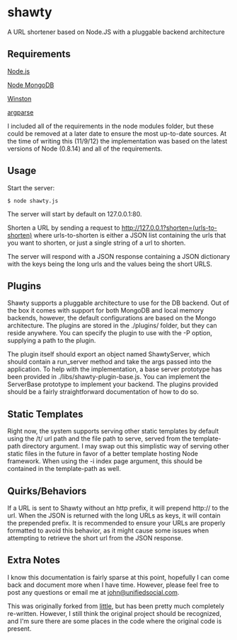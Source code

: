 # shawty

A URL shortener based on Node.JS with a pluggable backend architecture

## Requirements

[Node.js](http://nodejs.org)

[Node MongoDB](https://github.com/christkv/node-mongodb-native)

[Winston](https://github.com/indexzero/winston-mongodb)

[argparse](https://github.com/nodeca/argparse)

I included all of the requirements in the node modules folder, but these could be 
removed at a later date to ensure the most up-to-date sources. At the time of writing
this (11/9/12) the implementation was based on the latest versions of Node (0.8.14)
and all of the requirements.

## Usage

Start the server:

    $ node shawty.js

The server will start by default on 127.0.0.1:80.

Shorten a URL by sending a request to http://127.0.0.1?shorten=(urls-to-shorten)
where urls-to-shorten is either a JSON list containing the urls that you want to shorten,
or just a single string of a url to shorten.

The server will respond with a JSON response containing a JSON dictionary with the keys being 
the long urls and the values being the short URLS.

## Plugins

Shawty supports a pluggable architecture to use for the DB backend.  Out of the box it comes 
with support for both MongoDB and local memory backends, however, the default configurations are
based on the Mongo architecture.  The plugins are stored in the ./plugins/ folder, but they can
reside anywhere.  You can specify the plugin to use with the -P option, supplying a path to
the plugin.

The plugin itself should export an object named ShawtyServer, which should contain a run\_server
method and take the args passed into the application. To help with the implementation, a base
server prototype has been provided in ./libs/shawty-plugin-base.js.  You can implement the 
ServerBase prototype to implement your backend.  The plugins provided should be a fairly 
straightforward documentation of how to do so.

## Static Templates

Right now, the system supports serving other static templates by default using the /t/ 
url path and the file path to serve, served from the template-path directory argument.
I may swap out this simplistic way of serving other static files in the future in favor
of a better template hosting Node framework.  When using the -i index page argument,
this should be contained in the template-path as well.

## Quirks/Behaviors

If a URL is sent to Shawty without an http prefix, it will prepend http:// to the url. When
the JSON is returned with the long URLs as keys, it will contain the prepended prefix. It is
recommended to ensure your URLs are properly formatted to avoid this behavior, as it might
cause some issues when attempting to retrieve the short url from the JSON response.

## Extra Notes

I know this documentation is fairly sparse at this point, hopefully I can come back and
document more when I have time.  However, please feel free to post any questions or email me 
at john@unifiedsocial.com.

This was originally forked from [little](https://github.com/bycoffe/little), but has been pretty
much completely re-written.  However, I still think the original project should be recognized,
and I'm sure there are some places in the code where the original code is present.

